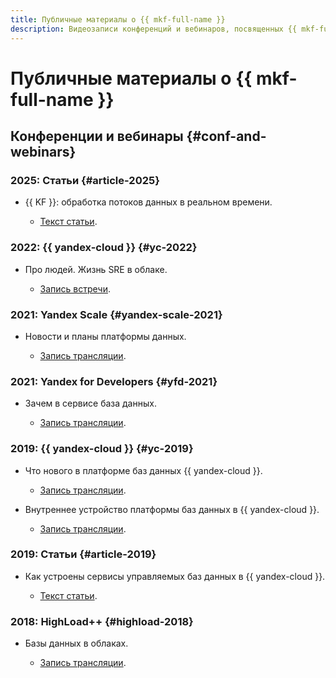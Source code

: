 ```yaml
---
title: Публичные материалы о {{ mkf-full-name }}
description: Видеозаписи конференций и вебинаров, посвященных {{ mkf-full-name }}.
---
```


# Публичные материалы о {{ mkf-full-name }}

## Конференции и вебинары {#conf-and-webinars}

### 2025: Статьи {#article-2025}

* {{ KF }}: обработка потоков данных в реальном времени.

  * [Текст статьи](https://yandex.cloud/ru/blog/apache-kafka-overview).

### 2022: {{ yandex-cloud }} {#yc-2022}

* Про людей. Жизнь SRE в облаке.

  * [Запись встречи](https://www.youtube.com/watch?v=8YwepbGf1WM).

### 2021: Yandex Scale {#yandex-scale-2021}

* Новости и планы платформы данных.

  * [Запись трансляции](https://www.youtube.com/watch?v=34azYnDBiYY).

### 2021: Yandex for Developers {#yfd-2021}

* Зачем в сервисе база данных.

  * [Запись трансляции](https://www.youtube.com/watch?v=cddm8I0UgjU).

### 2019: {{ yandex-cloud }} {#yc-2019}

* Что нового в платформе баз данных {{ yandex-cloud }}.

  * [Запись трансляции](https://www.youtube.com/watch?v=5OcUo3J4Wdc).

* Внутреннее устройство платформы баз данных в {{ yandex-cloud }}.

  * [Запись трансляции](https://www.youtube.com/watch?v=Cwdg425a_cw).

### 2019: Статьи {#article-2019}

* Как устроены сервисы управляемых баз данных в {{ yandex-cloud }}.

  * [Текст статьи](https://habr.com/ru/companies/yandex/articles/477860/).

### 2018: HighLoad++ {#highload-2018}

* Базы данных в облаках.

  * [Запись трансляции](https://www.youtube.com/watch?v=xyMN1EA9p5Y).
